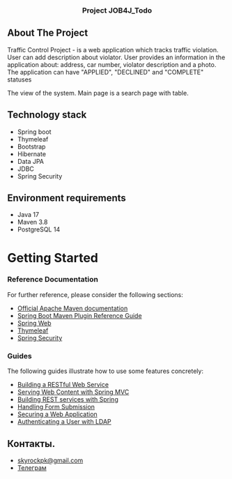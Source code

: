 
<h3 align="center">Project JOB4J_Todo</h3>

<!-- ABOUT THE PROJECT -->
## About The Project

Traffic Control Project - is a web application which tracks traffic violation.
User can add description about violator. User provides an information in the application
about: address, car number, violator description and a photo. The application can have 
"APPLIED", "DECLINED" and "COMPLETE" statuses

The view of the system.
Main page is a search page with table.


## Technology stack
- Spring boot
- Thymeleaf
- Bootstrap
- Hibernate
- Data JPA
- JDBC
- Spring Security

## Environment requirements
- Java 17
- Maven 3.8
- PostgreSQL 14

# Getting Started

### Reference Documentation
For further reference, please consider the following sections:

* [Official Apache Maven documentation](https://maven.apache.org/guides/index.html)
* [Spring Boot Maven Plugin Reference Guide](https://docs.spring.io/spring-boot/docs/3.1.0/maven-plugin/reference/html/)
* [Spring Web](https://docs.spring.io/spring-boot/docs/3.1.0/reference/htmlsingle/#web)
* [Thymeleaf](https://docs.spring.io/spring-boot/docs/3.1.0/reference/htmlsingle/#web.servlet.spring-mvc.template-engines)
* [Spring Security](https://docs.spring.io/spring-boot/docs/3.1.0/reference/htmlsingle/#web.security)

### Guides
The following guides illustrate how to use some features concretely:

* [Building a RESTful Web Service](https://spring.io/guides/gs/rest-service/)
* [Serving Web Content with Spring MVC](https://spring.io/guides/gs/serving-web-content/)
* [Building REST services with Spring](https://spring.io/guides/tutorials/rest/)
* [Handling Form Submission](https://spring.io/guides/gs/handling-form-submission/)
* [Securing a Web Application](https://spring.io/guides/gs/securing-web/)
* [Authenticating a User with LDAP](https://spring.io/guides/gs/authenticating-ldap/)

## Контакты.
- skyrockpk@gmail.com
- <a href="https://t.me/julus_skyrock" target="_blank">Телеграм</a></h1>